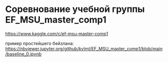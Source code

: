 # Соревнование учебной группы EF_MSU_master_comp1

https://www.kaggle.com/c/ef-msu-master-comp1

пример простейшего бейзлана: https://nbviewer.jupyter.org/github/kvlml/EF_MSU_master_comp1/blob/main/baseline_0.ipynb
